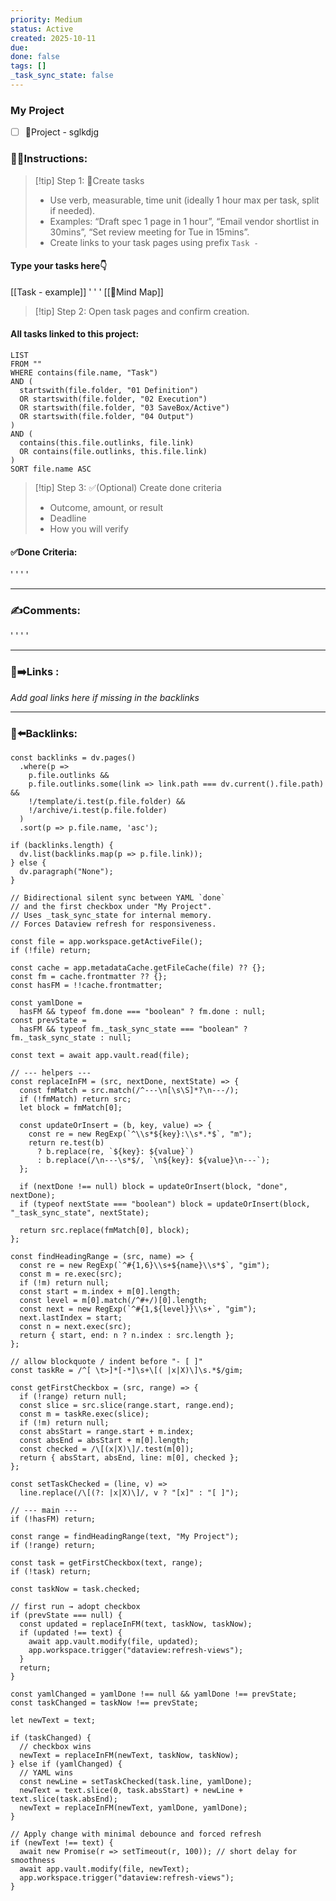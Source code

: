 ```yaml
---
priority: Medium
status: Active
created: 2025-10-11
due:
done: false
tags: []
_task_sync_state: false
---
```


### My Project
- [ ] 🚀Project - sglkdjg


### 👷‍♂️Instructions:
> [!tip] Step 1: 📌Create tasks  
> - Use verb, measurable, time unit (ideally 1 hour max per task, split if needed).
> - Examples: “Draft spec 1 page in 1 hour”, “Email vendor shortlist in 30mins”, “Set review meeting for Tue in 15mins”.
> - Create links to your task pages using prefix `Task - `  

#### Type your tasks here👇  
[[Task - example]]
'
'
'
[[🧠Mind Map]]
> [!tip] Step 2: Open task pages and confirm creation.
#### All tasks linked to this project:
~~~dataview
LIST
FROM ""
WHERE contains(file.name, "Task")
AND (
  startswith(file.folder, "01 Definition")
  OR startswith(file.folder, "02 Execution")
  OR startswith(file.folder, "03 SaveBox/Active")
  OR startswith(file.folder, "04 Output")
)
AND (
  contains(this.file.outlinks, file.link)
  OR contains(file.outlinks, this.file.link)
)
SORT file.name ASC
~~~
> [!tip] Step 3: ✅(Optional) Create done criteria
> - Outcome, amount, or result
> - Deadline
> - How you will verify

#### ✅Done Criteria:
'
'
'
'
___
### ✍️Comments:
'
'
'
'
___
### 🔗➡️Links  :
*Add goal links here if missing in the backlinks*

___
### 🔗⬅️Backlinks:
~~~dataviewjs
const backlinks = dv.pages()
  .where(p =>
    p.file.outlinks &&
    p.file.outlinks.some(link => link.path === dv.current().file.path) &&
    !/template/i.test(p.file.folder) &&
    !/archive/i.test(p.file.folder)
  )
  .sort(p => p.file.name, 'asc');

if (backlinks.length) {
  dv.list(backlinks.map(p => p.file.link));
} else {
  dv.paragraph("None");
}
~~~

```dataviewjs
// Bidirectional silent sync between YAML `done`
// and the first checkbox under "My Project".
// Uses _task_sync_state for internal memory.
// Forces Dataview refresh for responsiveness.

const file = app.workspace.getActiveFile();
if (!file) return;

const cache = app.metadataCache.getFileCache(file) ?? {};
const fm = cache.frontmatter ?? {};
const hasFM = !!cache.frontmatter;

const yamlDone =
  hasFM && typeof fm.done === "boolean" ? fm.done : null;
const prevState =
  hasFM && typeof fm._task_sync_state === "boolean" ? fm._task_sync_state : null;

const text = await app.vault.read(file);

// --- helpers ---
const replaceInFM = (src, nextDone, nextState) => {
  const fmMatch = src.match(/^---\n[\s\S]*?\n---/);
  if (!fmMatch) return src;
  let block = fmMatch[0];

  const updateOrInsert = (b, key, value) => {
    const re = new RegExp(`^\\s*${key}:\\s*.*$`, "m");
    return re.test(b)
      ? b.replace(re, `${key}: ${value}`)
      : b.replace(/\n---\s*$/, `\n${key}: ${value}\n---`);
  };

  if (nextDone !== null) block = updateOrInsert(block, "done", nextDone);
  if (typeof nextState === "boolean") block = updateOrInsert(block, "_task_sync_state", nextState);

  return src.replace(fmMatch[0], block);
};

const findHeadingRange = (src, name) => {
  const re = new RegExp(`^#{1,6}\\s+${name}\\s*$`, "gim");
  const m = re.exec(src);
  if (!m) return null;
  const start = m.index + m[0].length;
  const level = m[0].match(/^#+/)[0].length;
  const next = new RegExp(`^#{1,${level}}\\s+`, "gim");
  next.lastIndex = start;
  const n = next.exec(src);
  return { start, end: n ? n.index : src.length };
};

// allow blockquote / indent before "- [ ]"
const taskRe = /^[ \t>]*[-*]\s+\[( |x|X)\]\s.*$/gim;

const getFirstCheckbox = (src, range) => {
  if (!range) return null;
  const slice = src.slice(range.start, range.end);
  const m = taskRe.exec(slice);
  if (!m) return null;
  const absStart = range.start + m.index;
  const absEnd = absStart + m[0].length;
  const checked = /\[(x|X)\]/.test(m[0]);
  return { absStart, absEnd, line: m[0], checked };
};

const setTaskChecked = (line, v) =>
  line.replace(/\[(?: |x|X)\]/, v ? "[x]" : "[ ]");

// --- main ---
if (!hasFM) return;

const range = findHeadingRange(text, "My Project");
if (!range) return;

const task = getFirstCheckbox(text, range);
if (!task) return;

const taskNow = task.checked;

// first run → adopt checkbox
if (prevState === null) {
  const updated = replaceInFM(text, taskNow, taskNow);
  if (updated !== text) {
    await app.vault.modify(file, updated);
    app.workspace.trigger("dataview:refresh-views");
  }
  return;
}

const yamlChanged = yamlDone !== null && yamlDone !== prevState;
const taskChanged = taskNow !== prevState;

let newText = text;

if (taskChanged) {
  // checkbox wins
  newText = replaceInFM(newText, taskNow, taskNow);
} else if (yamlChanged) {
  // YAML wins
  const newLine = setTaskChecked(task.line, yamlDone);
  newText = text.slice(0, task.absStart) + newLine + text.slice(task.absEnd);
  newText = replaceInFM(newText, yamlDone, yamlDone);
}

// Apply change with minimal debounce and forced refresh
if (newText !== text) {
  await new Promise(r => setTimeout(r, 100)); // short delay for smoothness
  await app.vault.modify(file, newText);
  app.workspace.trigger("dataview:refresh-views");
}

```
